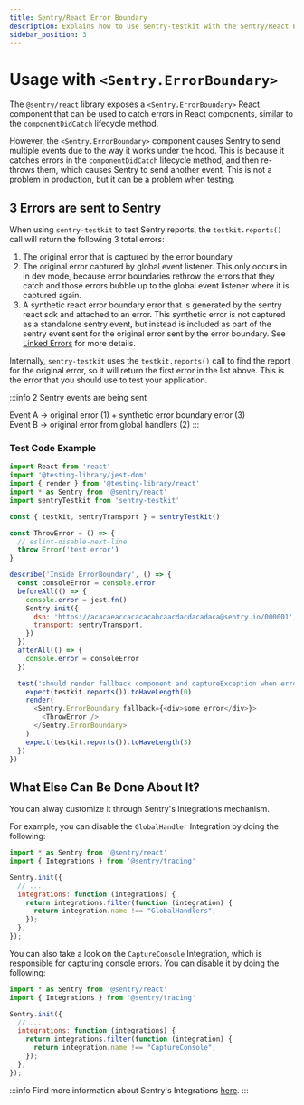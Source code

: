 ```yaml
---
title: Sentry/React Error Boundary
description: Explains how to use sentry-testkit with the Sentry/React Error Boundary
sidebar_position: 3
---
```


# Usage with `<Sentry.ErrorBoundary>`

The `@sentry/react` library exposes a `<Sentry.ErrorBoundary>` React component that can be used to catch errors in React components, similar to the `componentDidCatch` lifecycle method.

However, the `<Sentry.ErrorBoundary>` component causes Sentry to send multiple events due to the way it works under the hood. This is because it catches errors in the `componentDidCatch` lifecycle method, and then re-throws them, which causes Sentry to send another event. This is not a problem in production, but it can be a problem when testing.

## 3 Errors are sent to Sentry
When using `sentry-testkit` to test Sentry reports, the `testkit.reports()` call will return the following 3 total errors:

1. The original error that is captured by the error boundary
2. The original error captured by global event listener. This only occurs in in dev mode, because error boundaries rethrow the errors that they catch and those errors bubble up to the global event listener where it is captured again.
3. A synthetic react error boundary error that is generated by the sentry react sdk and attached to an error. This synthetic error is not captured as a standalone sentry event, but instead is included as part of the sentry event sent for the original error sent by the error boundary. See [Linked Errors](https://docs.sentry.io/platforms/javascript/guides/react/features/error-boundary/#linked-errors) for more details.

Internally, `sentry-testkit` uses the `testkit.reports()` call to find the report for the original error, so it will return the first error in the list above. This is the error that you should use to test your application.

:::info 2 Sentry events are being sent

Event A -> original error (1) + synthetic error boundary error (3)<br/>
Event B -> original error from global handlers (2)
:::



### Test Code Example

```javascript
import React from 'react'
import '@testing-library/jest-dom'
import { render } from '@testing-library/react'
import * as Sentry from '@sentry/react'
import sentryTestkit from 'sentry-testkit'

const { testkit, sentryTransport } = sentryTestkit()

const ThrowError = () => {
  // eslint-disable-next-line
  throw Error('test error')
}

describe('Inside ErrorBoundary', () => {
  const consoleError = console.error
  beforeAll(() => {
    console.error = jest.fn()
    Sentry.init({
      dsn: 'https://acacaeaccacacacabcaacdacdacadaca@sentry.io/000001',
      transport: sentryTransport,
    })
  })
  afterAll(() => {
    console.error = consoleError
  })

  test('should render fallback component and captureException when error is thrown', async () => {
    expect(testkit.reports()).toHaveLength(0)
    render(
      <Sentry.ErrorBoundary fallback={<div>some error</div>}>
        <ThrowError />
      </Sentry.ErrorBoundary>
    )
    expect(testkit.reports()).toHaveLength(3)
  })
})
```

## What Else Can Be Done About It?
You can alway customize it through Sentry's Integrations mechanism.

For example, you can disable the `GlobalHandler` Integration by doing the following:

```javascript
import * as Sentry from '@sentry/react'
import { Integrations } from '@sentry/tracing'

Sentry.init({
  // ...
  integrations: function (integrations) {
    return integrations.filter(function (integration) {
      return integration.name !== "GlobalHandlers";
    });
  },
});

```

You can also take a look on the `CaptureConsole` Integration, which is responsible for capturing console errors. You can disable it by doing the following:

```javascript
import * as Sentry from '@sentry/react'
import { Integrations } from '@sentry/tracing'

Sentry.init({
  // ...
  integrations: function (integrations) {
    return integrations.filter(function (integration) {
      return integration.name !== "CaptureConsole";
    });
  },
});
```

:::info
Find more information about Sentry's Integrations [here](https://docs.sentry.io/platforms/javascript/configuration/integrations).
:::
